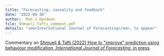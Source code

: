 ```yaml
---
title: "Forecasting, causality and feedback"
date: "2022-09-30"
author:  Rob J Hyndman
file: Shmueli_Tafti_comment.pdf
details: "<em>International Journal of Forecasting</em>, to appear"
---
```


Commentary on [Shmueli & Tafti (2022) How to "improve" prediction using behaviour modification, *International Journal of Forecasting*, in press](https://arxiv.org/abs/2008.12138).
